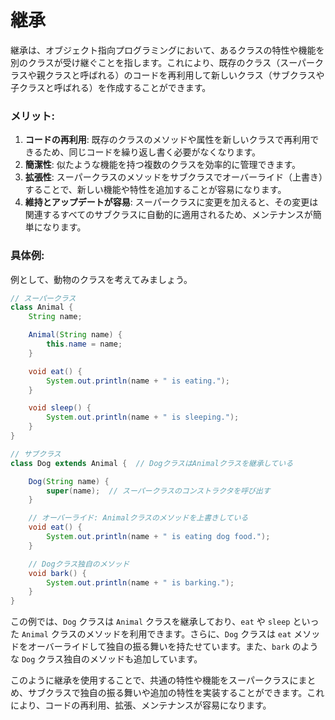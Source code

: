 # 継承
継承は、オブジェクト指向プログラミングにおいて、あるクラスの特性や機能を別のクラスが受け継ぐことを指します。これにより、既存のクラス（スーパークラスや親クラスと呼ばれる）のコードを再利用して新しいクラス（サブクラスや子クラスと呼ばれる）を作成することができます。

### メリット:

1. **コードの再利用**: 既存のクラスのメソッドや属性を新しいクラスで再利用できるため、同じコードを繰り返し書く必要がなくなります。
2. **簡潔性**: 似たような機能を持つ複数のクラスを効率的に管理できます。
3. **拡張性**: スーパークラスのメソッドをサブクラスでオーバーライド（上書き）することで、新しい機能や特性を追加することが容易になります。
4. **維持とアップデートが容易**: スーパークラスに変更を加えると、その変更は関連するすべてのサブクラスに自動的に適用されるため、メンテナンスが簡単になります。

### 具体例:

例として、動物のクラスを考えてみましょう。

```java
// スーパークラス
class Animal {
    String name;

    Animal(String name) {
        this.name = name;
    }

    void eat() {
        System.out.println(name + " is eating.");
    }

    void sleep() {
        System.out.println(name + " is sleeping.");
    }
}

// サブクラス
class Dog extends Animal {  // DogクラスはAnimalクラスを継承している

    Dog(String name) {
        super(name);  // スーパークラスのコンストラクタを呼び出す
    }

    // オーバーライド: Animalクラスのメソッドを上書きしている
    void eat() {
        System.out.println(name + " is eating dog food.");
    }

    // Dogクラス独自のメソッド
    void bark() {
        System.out.println(name + " is barking.");
    }
}

```

この例では、`Dog` クラスは `Animal` クラスを継承しており、`eat` や `sleep` といった `Animal` クラスのメソッドを利用できます。さらに、`Dog` クラスは `eat` メソッドをオーバーライドして独自の振る舞いを持たせています。また、`bark` のような `Dog` クラス独自のメソッドも追加しています。

このように継承を使用することで、共通の特性や機能をスーパークラスにまとめ、サブクラスで独自の振る舞いや追加の特性を実装することができます。これにより、コードの再利用、拡張、メンテナンスが容易になります。